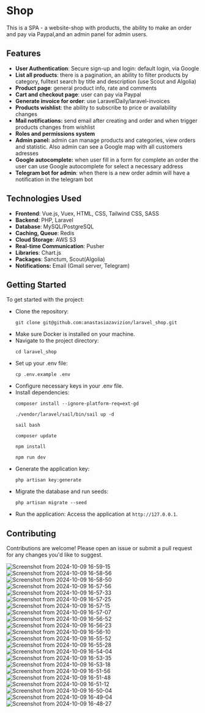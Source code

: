 <h1>Shop</h1>

<p>This is a SPA - a website-shop with products, the ability to make an order and pay via Paypal,and an admin panel for admin users.</p>

<h2>Features</h2>
<ul>
    <li><strong>User Authentication</strong>: Secure sign-up and login: default login, via Google</li>
    <li><strong>List all products</strong>: there is a pagination, an ability to filter products by category, fulltext search by title and description (use Scout and Algolia)</li>
    <li><strong>Product page</strong>: general product info, rate and comments</li>
    <li><strong>Cart and checkout page</strong>: user can pay via Paypal</li>
    <li><strong>Generate invoice for order</strong>: use LaravelDaily/laravel-invoices</li>
    <li><strong>Products wishlist</strong>: the ability to subscribe to price or availability changes</li>
    <li><strong>Mail notifications:</strong> send email after creating and order and when trigger products changes from wishlist</li>
    <li><strong>Roles and permissions system</strong></li>
    <li><strong>Admin panel:</strong> admin can manage products and categories, view orders and statistic. Also admin can see a Google map with all customers adresses</li>
    <li><strong>Google autocomplete:</strong> when user fill in a form for complete an order the user can use Google autocomplete for select a necessary address</li>
    <li><strong>Telegram bot for admin</strong>: when there is a new order admin will have a notification in the telegram bot</li>
</ul>

<h2>Technologies Used</h2>
<ul>
    <li><strong>Frontend</strong>: Vue.js, Vuex, HTML, CSS, Tailwind CSS, SASS</li>
    <li><strong>Backend</strong>: PHP, Laravel</li>
    <li><strong>Database</strong>: MySQL/PostgreSQL</li>
    <li><strong>Caching, Queue</strong>: Redis</li>
    <li><strong>Cloud Storage</strong>: AWS S3</li>
    <li><strong>Real-time Communication</strong>: Pusher</li>
    <li><strong>Libraries</strong>: Chart.js</li>
    <li><strong>Packages</strong>: Sanctum, Scout(Algolia)</li>
    <li><strong>Notifications:</strong> Email (Gmail server, Telegram)</li>
</ul>

<h2>Getting Started</h2>
<p>To get started with the project:</p>
<ul>
    <li>Clone the repository:
        <pre><code>git clone git@github.com:anastasiazavizion/laravel_shop.git</code></pre>
    </li>
    <li>Make sure Docker is installed on your machine.</li>
    <li>Navigate to the project directory:
        <pre><code>cd laravel_shop </code></pre>
    </li>
    <li>Set up your .env file:
        <pre><code>cp .env.example .env</code></pre>
    </li>
    <li>Configure necessary keys in your .env file.</li>
    <li>Install dependencies:
        <pre><code>composer install --ignore-platform-req=ext-gd</code></pre>
        <pre><code>./vendor/laravel/sail/bin/sail up -d</code></pre>
        <pre><code>sail bash</code></pre>
        <pre><code>composer update</code></pre>
        <pre><code>npm install</code></pre>
        <pre><code>npm run dev</code></pre>
    </li>
    <li>Generate the application key:
        <pre><code>php artisan key:generate</code></pre>
    </li>
    <li>Migrate the database and run seeds:
        <pre><code>php artisan migrate --seed</code></pre>
    </li>
    <li>Run the application:
        Access the application at <code>http://127.0.0.1</code>.</li>
</ul>

<h2>Contributing</h2>
<p>Contributions are welcome! Please open an issue or submit a pull request for any changes you'd like to suggest.</p>

![Screenshot from 2024-10-09 16-59-15](https://github.com/user-attachments/assets/aa9bb7eb-c568-45fb-a2ce-eccfb0b22f6e)
![Screenshot from 2024-10-09 16-58-56](https://github.com/user-attachments/assets/18e2559a-3f17-4998-bc05-d4abf96d8b17)
![Screenshot from 2024-10-09 16-58-50](https://github.com/user-attachments/assets/e1292bc8-ad79-415a-952a-f449bb2fe1d8)
![Screenshot from 2024-10-09 16-57-56](https://github.com/user-attachments/assets/024e0d37-6f76-4952-a737-46405bda5bbb)
![Screenshot from 2024-10-09 16-57-33](https://github.com/user-attachments/assets/cd6777af-eeba-4192-b695-7af19c5b873b)
![Screenshot from 2024-10-09 16-57-25](https://github.com/user-attachments/assets/bdf9a818-8d91-439b-a08c-5d14aee6299a)
![Screenshot from 2024-10-09 16-57-15](https://github.com/user-attachments/assets/e8dc1d7b-2919-478a-9d72-3916e2d72e15)
![Screenshot from 2024-10-09 16-57-07](https://github.com/user-attachments/assets/a6015dc6-0054-4460-835f-b3ecdd950eb9)
![Screenshot from 2024-10-09 16-56-52](https://github.com/user-attachments/assets/b949dfe3-fcff-4190-bd4f-d459d4c35324)
![Screenshot from 2024-10-09 16-56-23](https://github.com/user-attachments/assets/08c381a4-4aa4-47bc-86d1-413456dd0002)
![Screenshot from 2024-10-09 16-56-10](https://github.com/user-attachments/assets/034b03db-bcc9-4356-a689-c34dc599315e)
![Screenshot from 2024-10-09 16-55-52](https://github.com/user-attachments/assets/d42ec8c5-16eb-4889-96e6-d23ce2c670e3)
![Screenshot from 2024-10-09 16-55-28](https://github.com/user-attachments/assets/a11eaeae-2200-4aff-86ae-2c03aa2cef1f)
![Screenshot from 2024-10-09 16-54-04](https://github.com/user-attachments/assets/14243e69-05df-409b-82a6-df255cb46785)
![Screenshot from 2024-10-09 16-53-35](https://github.com/user-attachments/assets/7a345b0e-516a-438a-96e5-e1bdaf7d2f35)
![Screenshot from 2024-10-09 16-53-18](https://github.com/user-attachments/assets/9ba88b18-7188-4936-b4c6-23e4ac04146f)
![Screenshot from 2024-10-09 16-51-56](https://github.com/user-attachments/assets/b477360f-ad1b-4e36-a2e4-209fe168c152)
![Screenshot from 2024-10-09 16-51-48](https://github.com/user-attachments/assets/f2cd9805-4f85-478c-93a6-3af75e41a45d)
![Screenshot from 2024-10-09 16-51-12](https://github.com/user-attachments/assets/7e5986af-72b1-49f4-a956-2ae2fd9fdc5b)
![Screenshot from 2024-10-09 16-50-04](https://github.com/user-attachments/assets/0e6a2de2-36ac-4ae3-9e44-df98e19562a9)
![Screenshot from 2024-10-09 16-49-04](https://github.com/user-attachments/assets/52e3b994-c79f-41c5-b7f5-49a51e4a1ddb)
![Screenshot from 2024-10-09 16-48-27](https://github.com/user-attachments/assets/462abc59-0d49-4eaf-af40-a55fd8c28344)



